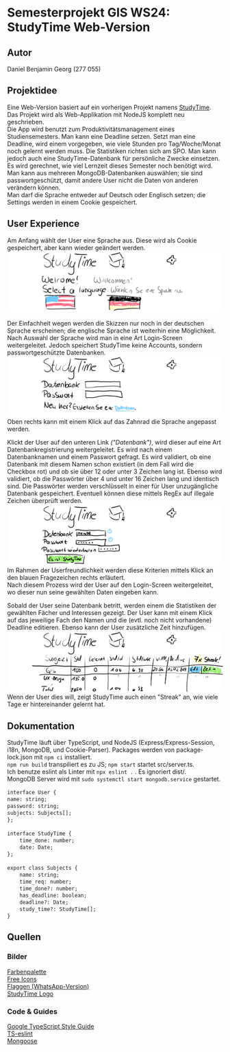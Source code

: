# Semesterprojekt GIS WS24: StudyTime Web-Version
## Autor
Daniel Benjamin Georg (277 055)  

## Projektidee
Eine Web-Version basiert auf ein vorherigen Projekt namens [StudyTime](https://github.com/SootDan/StudyTime). Das Projekt wird als Web-Applikation mit NodeJS komplett neu geschrieben.  
Die App wird benutzt zum Produktivitätsmanagement eines Studiensemesters. Man kann eine Deadline setzen. Setzt man eine Deadline, wird einem vorgegeben, wie viele Stunden pro Tag/Woche/Monat noch gelernt werden muss. Die Statistiken richten sich am SPO. Man kann jedoch auch eine StudyTime-Datenbank für persönliche Zwecke einsetzen.  
Es wird gerechnet, wie viel Lernzeit dieses Semester noch benötigt wird. Man kann aus mehreren MongoDB-Datenbanken auswählen; sie sind passwortgeschützt, damit andere User nicht die Daten von anderen verändern können.  
Man darf die Sprache entweder auf Deutsch oder Englisch setzen; die Settings werden in einem Cookie gespeichert.  

## User Experience
Am Anfang wählt der User eine Sprache aus. Diese wird als Cookie gespeichert, aber kann wieder geändert werden.  
![Der Splashscreen](Assets/StartScreen.png)    

Der Einfachheit wegen werden die Skizzen nur noch in der deutschen Sprache erscheinen; die englische Sprache ist weiterhin eine Möglichkeit.  
Nach Auswahl der Sprache wird man in eine Art Login-Screen weitergeleitet. Jedoch speichert StudyTime keine Accounts, sondern passwortgeschützte Datenbanken.  
![Der Loginscreen](Assets/LoginScreen.png)  
Oben rechts kann mit einem Klick auf das Zahnrad die Sprache angepasst werden.    

Klickt der User auf den unteren Link *("Datenbank")*, wird dieser auf eine Art Datenbankregistrierung weitergeleitet. Es wird nach einem Datenbanknamen und einem Passwort gefragt. Es wird validiert, ob eine Datenbank mit diesem Namen schon existiert (in dem Fall wird die Checkbox rot) und ob sie über 12 oder unter 3 Zeichen lang ist. Ebenso wird validiert, ob die Passwörter über 4 und unter 16 Zeichen lang und identisch sind. Die Passwörter werden verschlüsselt in einer für User unzugängliche Datenbank gespeichert. Eventuell können diese mittels RegEx auf illegale Zeichen überprüft werden.  
![Eine Datenbank wird erstellt](Assets/CreateDB.png)  
Im Rahmen der Userfreundlichkeit werden diese Kriterien mittels Klick an den blauen Fragezeichen rechts erläutert.  
Nach diesem Prozess wird der User auf den Login-Screen weitergeleitet, wo dieser nun seine gewählten Daten eingeben kann.  

Sobald der User seine Datenbank betritt, werden einem die Statistiken der gewählten Fächer und Interessen gezeigt. Der User kann mit einem Klick auf das jeweilige Fach den Namen und die (evtl. noch nicht vorhandene) Deadline editieren. Ebenso kann der User zusätzliche Zeit hinzufügen.  
![Das Interface](Assets/InterfaceScreen.png)
Wenn der User dies will, zeigt StudyTime auch einen "Streak" an, wie viele Tage er hintereinander gelernt hat.  

## Dokumentation  
StudyTime läuft über TypeScript, und NodeJS (Express/Express-Session, i18n, MongoDB, und Cookie-Parser). Packages werden von package-lock.json mit `npm ci` installiert.  
`npm run build` transpiliert es zu JS; `npm start` startet src/server.ts.  
Ich benutze eslint als Linter mit `npx eslint .` . Es ignoriert dist/.  
MongoDB Server wird mit `sudo systemctl start mongodb.service` gestartet.  

    interface User {
    name: string;
    password: string;
    subjects: Subjects[];
    };

    interface StudyTime {
        time_done: number;
        date: Date;
    };

    export class Subjects {
        name: string;
        time_req: number;
        time_done?: number;
        has_deadline: boolean;
        deadline?: Date;
        study_time?: StudyTime[];  
    }    


## Quellen
### Bilder
[Farbenpalette](https://nightpalette.com/)  
[Free Icons](https://iconoir.com/)  
[Flaggen (WhatsApp-Version)](https://emojipedia.org/)  
[StudyTime Logo](https://www.flaticon.com/)    

### Code & Guides
[Google TypeScript Style Guide](https://google.github.io/styleguide/tsguide.html)  
[TS-eslint](https://typescript-eslint.io/)  
[Mongoose](https://mongoosejs.com/docs/typescript.html)